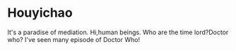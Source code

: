 # Houyichao
It's a paradise of mediation.
Hi,human beings.
Who are the time lord?Doctor who?
I've seen many episode of Doctor Who!

